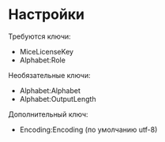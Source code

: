 # Настройки

Требуются ключи:

* MiceLicenseKey
* Alphabet:Role

Необязательные ключи:

* Alphabet:Alphabet
* Alphabet:OutputLength

Дополнительный ключ:

* Encoding:Encoding (по умолчанию utf-8)
